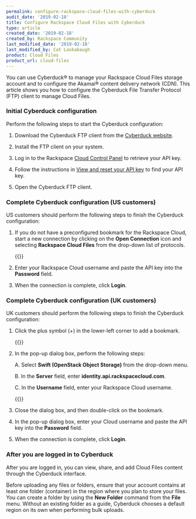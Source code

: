 ```yaml
---
permalink: configure-rackspace-cloud-files-with-cyberduck
audit_date: '2019-02-18'
title: Configure Rackspace Cloud Files with Cyberduck
type: article
created_date: '2019-02-18'
created_by: Rackspace Community
last_modified_date: '2019-02-18'
last_modified_by: Cat Lookabaugh
product: Cloud Files
product_url: cloud-files
---
```


You can use Cyberduck&reg; to manage your Rackspace Cloud Files storage account
and to configure the Akamai&reg; content delivery network (CDN). This article
shows you how to configure the Cyberduck File Transfer Protocol (FTP) client to
manage Cloud Files.

### Initial Cyberduck configuration

Perform the following steps to start the Cyberduck configuration:

1.	Download the Cyberduck FTP client from the [
Cyberduck website](https://trac.cyberduck.io/wiki/help/en/howto/cloudfiles).

2.	Install the FTP client on your system.

3.	Log in to the Rackspace [Cloud Control Panel](https://login.rackspace.com)
to retrieve your API key.

4.	Follow the instructions in
[View and reset your API key](/support/how-to/view-and-reset-your-api-key) to find your
API key.

5.	Open the Cyberduck FTP client.

### Complete Cyberduck configuration (US customers)

US customers should perform the following steps to finish the Cyberduck
configuration:

1.	If you do not have a preconfigured bookmark for the Rackspace Cloud, start a
new connection by clicking on the **Open Connection** icon and selecting
**Rackspace Cloud Files** from the drop-down list of protocols.

    {{<image src="CyberDuckCFMenuSelectProtocol.png" alt="" title="">}}

2.	Enter your Rackspace Cloud username and paste the API key into the **Password**
field.

3.	When the connection is complete, click **Login**.

### Complete Cyberduck configuration (UK customers)

UK customers should perform the following steps to finish the Cyberduck
configuration:

1.	Click the plus symbol (+) in the lower-left corner to add a bookmark.

    {{<image src="cyberduck_for_UK_1.png" alt="" title="">}}

2.	In the pop-up dialog box, perform the following steps:

    A. Select **Swift (OpenStack Object Storage)** from the drop-down menu.

    B. In the **Server** field, enter **identity.api.rackspacecloud.com**.

    C. In the **Username** field, enter your Rackspace Cloud username.

	{{<image src="cyberduck6.png" alt="" title="">}}

3.	Close the dialog box, and then double-click on the bookmark.

4. In the pop-up dialog box, enter your Cloud username and paste the API key
into the **Password** field.

5. When the connection is complete, click **Login**.

### After you are logged in to Cyberduck

After you are logged in, you can view, share, and add Cloud Files content through
the Cyberduck interface.

Before uploading any files or folders, ensure that your account contains at least
one folder (container) in the region where you plan to store your files. You can
create a folder by using the **New Folder** command from the **File** menu. Without
an existing folder as a guide, Cyberduck chooses a default region on its own
when performing bulk uploads.

